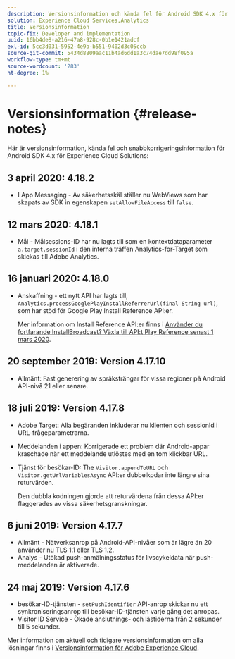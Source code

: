 ```yaml
---
description: Versionsinformation och kända fel för Android SDK 4.x för Experience Cloud Solutions.
solution: Experience Cloud Services,Analytics
title: Versionsinformation
topic-fix: Developer and implementation
uuid: 16bb4de8-a216-47a8-928c-0b1e1421adcf
exl-id: 5cc3d031-5952-4e9b-b551-9402d3c05ccb
source-git-commit: 5434d8809aac11b4ad6dd1a3c74dae7dd98f095a
workflow-type: tm+mt
source-wordcount: '283'
ht-degree: 1%

---
```


# Versionsinformation {#release-notes}

Här är versionsinformation, kända fel och snabbkorrigeringsinformation för Android SDK 4.x för Experience Cloud Solutions:

## 3 april 2020: 4.18.2

* I App Messaging - Av säkerhetsskäl ställer nu WebViews som har skapats av SDK in egenskapen `setAllowFileAccess` till `false`.

## 12 mars 2020: 4.18.1

* Mål - Målsessions-ID har nu lagts till som en kontextdataparameter `a.target.sessionId` i den interna träffen Analytics-for-Target som skickas till Adobe Analytics.

## 16 januari 2020: 4.18.0

* Anskaffning - ett nytt API har lagts till, `Analytics.processGooglePlayInstallReferrerUrl(final String url)`, som har stöd för Google Play Install Reference API:er.

   Mer information om Install Reference API:er finns i [Använder du fortfarande InstallBroadcast? Växla till API:t Play Reference senast 1 mars 2020](https://android-developers.googleblog.com/2019/11/still-using-installbroadcast-switch-to.html).

## 20 september 2019: Version 4.17.10

* Allmänt: Fast generering av språksträngar för vissa regioner på Android API-nivå 21 eller senare.

## 18 juli 2019: Version 4.17.8

* Adobe Target: Alla begäranden inkluderar nu klienten och sessionId i URL-frågeparametrarna.
* Meddelanden i appen: Korrigerade ett problem där Android-appar kraschade när ett meddelande utlöstes med en tom klickbar URL.
* Tjänst för besökar-ID: The `Visitor.appendToURL` och `Visitor.getUrlVariablesAsync` API:er dubbelkodar inte längre sina returvärden.

   Den dubbla kodningen gjorde att returvärdena från dessa API:er flaggerades av vissa säkerhetsgranskningar.

## 6 juni 2019: Version 4.17.7

* Allmänt - Nätverksanrop på Android-API-nivåer som är lägre än 20 använder nu TLS 1.1 eller TLS 1.2.
* Analys - Utökad push-anmälningsstatus för livscykeldata när push-meddelanden är aktiverade.

## 24 maj 2019: Version 4.17.6

* besökar-ID-tjänsten - `setPushIdentifier` API-anrop skickar nu ett synkroniseringsanrop till besökar-ID-tjänsten varje gång det anropas.
* Visitor ID Service - Ökade anslutnings- och lästiderna från 2 sekunder till 5 sekunder.

Mer information om aktuell och tidigare versionsinformation om alla lösningar finns i [Versionsinformation för Adobe Experience Cloud](https://experienceleague.adobe.com/docs/release-notes/experience-cloud/current.html).
